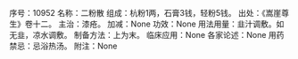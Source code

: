 序号：10952
名称：二粉散
组成：杭粉1两，石膏3钱，轻粉5钱。
出处：《嵩崖尊生》卷十二。
主治：漆疮。
加减：None
功效：None
用法用量：韭汁调敷。如无韭，凉水调敷。
制备方法：上为末。
临床应用：None
各家论述：None
用药禁忌：忌浴热汤。
附注：None
